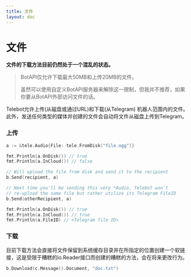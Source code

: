 ```yaml
---
title: 文件
layout: doc
---
```


# 文件
**文件的下载方法目前仍然处于一个混乱的状态。**

>BotAPI仅允许下载最大50MB和上传20MB的文件。
>
>虽然可以使用自定义BotAPI服务器来解除这一限制，但我并不推荐，如果你要从BotAPI外部访问文件的话。

Telebot允许上传(从磁盘或通过URL)和下载(从Telegram) 机器人范围内的文件。此外，发送任何类型的媒体并创建的文件会自动将文件从磁盘上传到Telegram。

### 上传
```go
a := &tele.Audio{File: tele.FromDisk("file.ogg")}

fmt.Println(a.OnDisk()) // true
fmt.Println(a.InCloud()) // false

// Will upload the file from disk and send it to the recipient
b.Send(recipient, a)

// Next time you'll be sending this very *Audio, Telebot won't
// re-upload the same file but rather utilize its Telegram FileID
b.Send(otherRecipient, a)

fmt.Println(a.OnDisk()) // true
fmt.Println(a.InCloud()) // true
fmt.Println(a.FileID) // <Telegram file ID>
```

### 下载
目前下载方法会直接将文件保留到系统缓存目录并在所指定的位置创建一个软链接，这是受限于糟糕的io.Reader接口而创建的糟糕的方法，会在将来更改行为。
```go
b.Download(c.Message().Document, "doc.txt")
```